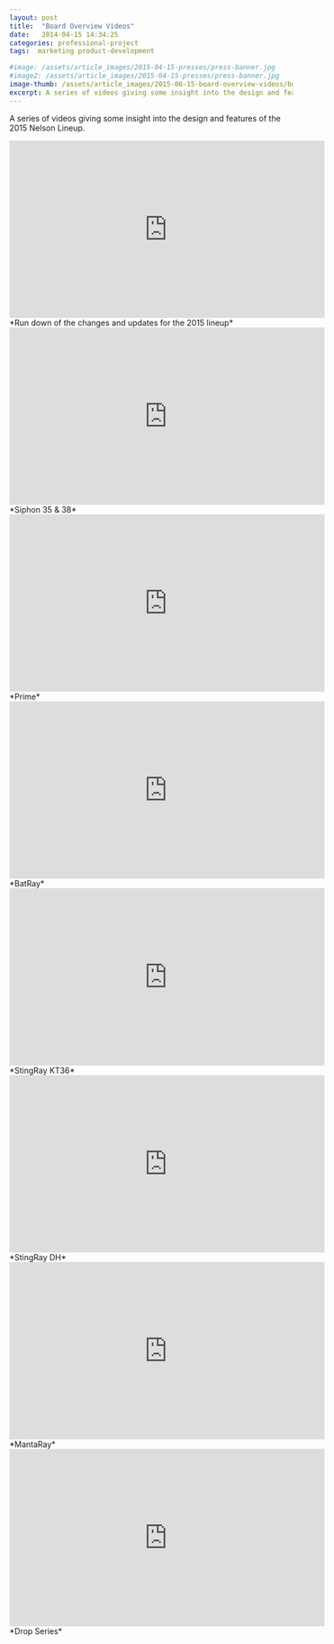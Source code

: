 ```yaml
---
layout: post
title:  "Board Overview Videos"
date:   2014-04-15 14:34:25
categories: professional-project
tags:  marketing product-development

#image: /assets/article_images/2015-04-15-presses/press-banner.jpg
#image2: /assets/article_images/2015-04-15-presses/press-banner.jpg
image-thumb: /assets/article_images/2015-06-15-board-overview-videos/board-overview-videos-banner.jpg
excerpt: A series of videos giving some insight into the design and features of the 2015 Nelson Lineup.
---
```


A series of videos giving some insight into the design and features of the 2015 Nelson Lineup.

<iframe width="560" height="315" src="https://www.youtube.com/embed/25d3Vcn7nQs?rel=0&amp;showinfo=0" frameborder="0" allowfullscreen></iframe>
*Run down of the changes and updates for the 2015 lineup*


<iframe width="560" height="315" src="https://www.youtube.com/embed/e8680dnMYIA?rel=0&amp;showinfo=0" frameborder="0" allowfullscreen></iframe>
*Siphon 35 & 38*


<iframe width="560" height="315" src="https://www.youtube.com/embed/fqun8HyzT44?rel=0&amp;showinfo=0" frameborder="0" allowfullscreen></iframe>
*Prime*


<iframe width="560" height="315" src="https://www.youtube.com/embed/WUFQvktxSh4?rel=0&amp;showinfo=0" frameborder="0" allowfullscreen></iframe>
*BatRay*


<iframe width="560" height="315" src="https://www.youtube.com/embed/g_NJGXkIFms?rel=0&amp;showinfo=0" frameborder="0" allowfullscreen></iframe>
*StingRay KT36*


<iframe width="560" height="315" src="https://www.youtube.com/embed/gOtCF4Niq7Q?rel=0&amp;showinfo=0" frameborder="0" allowfullscreen></iframe>
*StingRay DH*


<iframe width="560" height="315" src="https://www.youtube.com/embed/WirDH4MMxwE?rel=0&amp;showinfo=0" frameborder="0" allowfullscreen></iframe>
*MantaRay*


<iframe width="560" height="315" src="https://www.youtube.com/embed/oV_2T3XM0ho?rel=0&amp;showinfo=0" frameborder="0" allowfullscreen></iframe>
*Drop Series*
